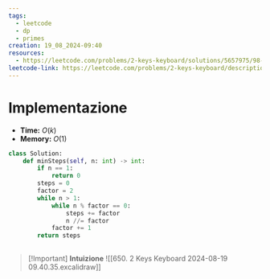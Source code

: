```yaml
---
tags:
  - leetcode
  - dp
  - primes
creation: 19_08_2024-09:40
resources:
  - https://leetcode.com/problems/2-keys-keyboard/solutions/5657975/98-33-easy-solution-with-ultimate-explanation/?envType=daily-question&envId=2024-08-19
leetcode-link: https://leetcode.com/problems/2-keys-keyboard/description/?envType=daily-question&envId=2024-08-19
---
```

# Implementazione

- **Time:** $O(k)$
- **Memory:** $O(1)$

```python
class Solution:
    def minSteps(self, n: int) -> int:
        if n == 1:
            return 0
        steps = 0
        factor = 2
        while n > 1:
            while n % factor == 0:
                steps += factor
                n //= factor
            factor += 1
        return steps
                
```

>[!Important] **Intuizione**
> ![[650. 2 Keys Keyboard 2024-08-19 09.40.35.excalidraw]]

